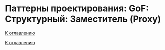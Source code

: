 # Паттерны проектирования: GoF: Структурный: Заместитель (Proxy)

<!--
https://refactoring.guru/ru/design-patterns/catalog
-->

[К оглавлению](../../README.md)



[К оглавлению](../../README.md)
